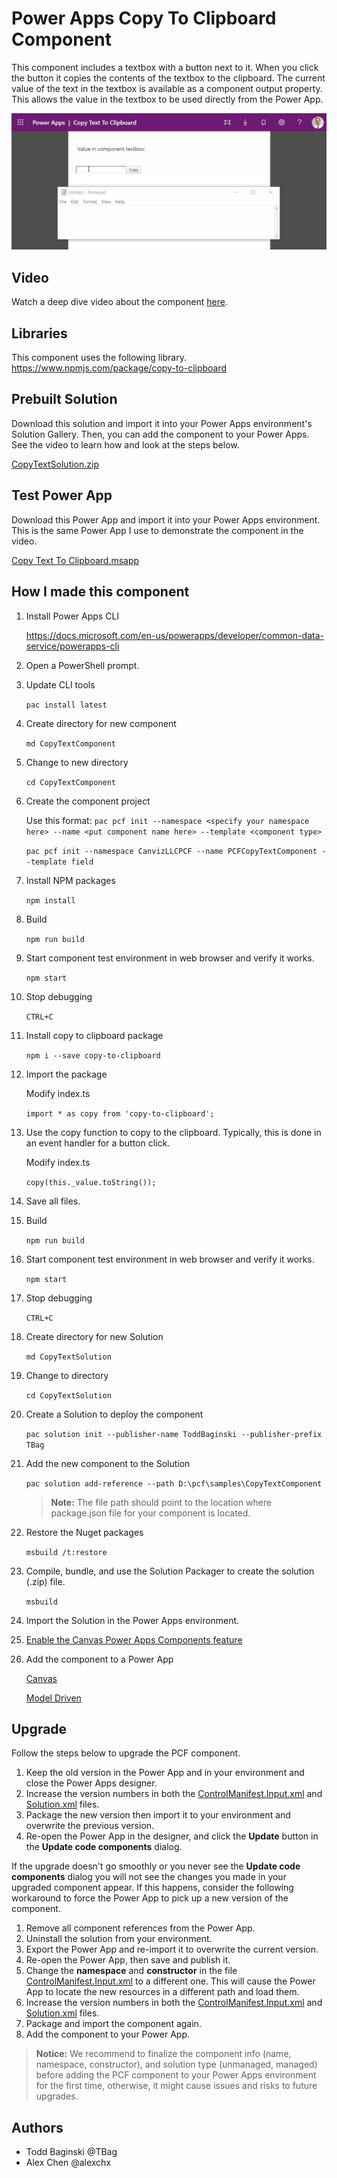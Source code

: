 # Power Apps Copy To Clipboard Component
This component includes a textbox with a button next to it.  When you click the button it copies the contents of the textbox to the clipboard.  The current value of the text in the textbox is available as a component output property.  This allows the value in the textbox to be used directly from the Power App.

![Demonstration](/images/Demo.gif)

## Video
Watch a deep dive video about the component [here](https://youtu.be/URQLR8ndsOE).

## Libraries
This component uses the following library.
https://www.npmjs.com/package/copy-to-clipboard

## Prebuilt Solution
Download this solution and import it into your Power Apps environment's Solution Gallery.  Then, you can add the component to your Power Apps.  See the video to learn how and look at the steps below.

[CopyTextSolution.zip](https://github.com/TBag/power-apps-copy-text-to-clipboard/blob/master/CopyTextComponent/CopyTextSolution/bin/Debug/CopyTextSolution.zip)

## Test Power App
Download this Power App and import it into your Power Apps environment.  This is the same Power App I use to demonstrate the component in the video.

[Copy Text To Clipboard.msapp](https://github.com/TBag/power-apps-copy-text-to-clipboard/blob/master/CopyTextComponent/TestPowerApp/Copy%20Text%20To%20Clipboard.msapp)

## How I made this component

1. Install Power Apps CLI 

    https://docs.microsoft.com/en-us/powerapps/developer/common-data-service/powerapps-cli

1. Open a PowerShell prompt.

1. Update CLI tools 

    `pac install latest`

1. Create directory for new component 

    `md CopyTextComponent`

1. Change to new directory 

    `cd CopyTextComponent`

1. Create the component project

    Use this format: `pac pcf init --namespace <specify your namespace here> --name <put component name here> --template <component type>`

    `pac pcf init --namespace CanvizLLCPCF --name PCFCopyTextComponent --template field`

1. Install NPM packages 

    `npm install`

1. Build 

    `npm run build`

1. Start component test environment in web browser and verify it works. 

    `npm start`

1. Stop debugging 

    `CTRL+C`

1. Install copy to clipboard package 

    `npm i --save copy-to-clipboard`

1. Import the package

    Modify index.ts 

    `import * as copy from 'copy-to-clipboard';`

1. Use the copy function to copy to the clipboard.  Typically, this is done in an event handler for a button click.

    Modify index.ts
    
    `copy(this._value.toString());`

1. Save all files.

1. Build 

    `npm run build`

1. Start component test environment in web browser and verify it works. 

    `npm start`

1. Stop debugging 

    `CTRL+C`

1. Create directory for new Solution 

    `md CopyTextSolution`

1. Change to directory 

    `cd CopyTextSolution`

1. Create a Solution to deploy the component 

    `pac solution init --publisher-name ToddBaginski --publisher-prefix TBag`

1. Add the new component to the Solution 

    `pac solution add-reference --path D:\pcf\samples\CopyTextComponent`

    >**Note:** The file path should point to the location where package.json file for your component is located.

1. Restore the Nuget packages 

    `msbuild /t:restore`

1. Compile, bundle, and use the Solution Packager to create the solution (.zip) file.

    `msbuild`

1. Import the Solution in the Power Apps environment.

1. [Enable the Canvas Power Apps Components feature](https://docs.microsoft.com/en-us/powerapps/developer/component-framework/component-framework-for-canvas-apps)

1. Add the component to a Power App

    [Canvas](https://docs.microsoft.com/en-us/powerapps/developer/component-framework/component-framework-for-canvas-apps#add-components-to-a-canvas-app)

    [Model Driven](https://docs.microsoft.com/en-us/powerapps/developer/component-framework/add-custom-controls-to-a-field-or-entity)

## Upgrade

Follow the steps below to upgrade the PCF component.

1. Keep the old version in the Power App and in your environment and close the Power Apps designer.
1. Increase the version numbers in both the [ControlManifest.Input.xml](https://github.com/TBag/power-apps-copy-text-to-clipboard/blob/master/CopyTextComponent/PCFCopyTextComponent/ControlManifest.Input.xml) and [Solution.xml](https://github.com/TBag/power-apps-copy-text-to-clipboard/blob/master/CopyTextComponent/CopyTextSolution/Other/Solution.xml) files.
1. Package the new version then import it to your environment and overwrite the previous version.
1. Re-open the Power App in the designer, and click the **Update** button in the **Update code components** dialog.

If the upgrade doesn't go smoothly or you never see the **Update code components** dialog you will not see the changes you made in your upgraded component appear.  If this happens, consider the following workaround to force the Power App to pick up a new version of the component.

1. Remove all component references from the Power App.
1. Uninstall the solution from your environment.
1. Export the Power App and re-import it to overwrite the current version.
1. Re-open the Power App, then save and publish it.
1. Change the **namespace** and **constructor** in the file [ControlManifest.Input.xml](https://github.com/TBag/power-apps-copy-text-to-clipboard/blob/master/CopyTextComponent/PCFCopyTextComponent/ControlManifest.Input.xml) to a different one.  This will cause the Power App to locate the new resources in a different path and load them.
1. Increase the version numbers in both the [ControlManifest.Input.xml](https://github.com/TBag/power-apps-copy-text-to-clipboard/blob/master/CopyTextComponent/PCFCopyTextComponent/ControlManifest.Input.xml) and [Solution.xml](https://github.com/TBag/power-apps-copy-text-to-clipboard/blob/master/CopyTextComponent/CopyTextSolution/Other/Solution.xml) files.
1. Package and import the component again.
1. Add the component to your Power App.

> **Notice:** We recommend to finalize the component info (name, namespace, constructor), and solution type (unmanaged, managed) before adding the PCF component to your Power Apps environment for the first time, otherwise, it might cause issues and risks to future upgrades.

## Authors
- Todd Baginski @TBag
- Alex Chen @alexchx
